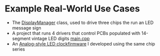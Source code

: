 # Example Real-World Use Cases

- The [DisplayManager](https://raw.githubusercontent.com/PixelTheater/retrotext/refs/heads/main/src/DisplayManager.cpp) class, used to drive three chips the run an LED message sign
- A project that runs 4 drivers that control PCBs populated with 14-segment vintage LED digits [main.cpp](https://raw.githubusercontent.com/somebox/14-segment-terminal/refs/heads/main/src/main.cpp)
- An [Analog-style LED clockfirmware](https://gist.githubusercontent.com/somebox/49780beecc1b8a3f6d2094c7e4d0cc88/raw/677ca76d61ff7a792da812fe8b202a87c7786707/main.cpp) I developed using the same chip series

